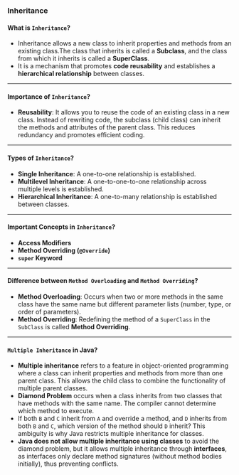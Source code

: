 ### **Inheritance**

#### **What is `Inheritance`?**
- Inheritance allows a new class to inherit properties and methods from an existing class.The class that inherits is called a **Subclass**, and the class from which it inherits is called a **SuperClass**.
- It is a mechanism that promotes **code reusability** and establishes a **hierarchical relationship** between classes.

---

#### **Importance of `Inheritance`?**
- **Reusability**: It allows you to reuse the code of an existing class in a new class. Instead of rewriting code, the subclass (child class) can inherit the methods and attributes of the parent class. This reduces redundancy and promotes efficient coding.

---

#### **Types of `Inheritance`?**
- **Single Inheritance**: A one-to-one relationship is established.
- **Multilevel Inheritance**: A one-to-one-to-one relationship across multiple levels is established.
- **Hierarchical Inheritance**: A one-to-many relationship is established between classes.

---

#### **Important Concepts in `Inheritance`?**
- **Access Modifiers**
- **Method Overriding (`@Override`)**
- **`super` Keyword**

---

#### **Difference between `Method Overloading` and `Method Overriding`?**
- **Method Overloading**: Occurs when two or more methods in the same class have the same name but different parameter lists (number, type, or order of parameters).
- **Method Overriding**: Redefining the method of a `SuperClass` in the `SubClass` is called **Method Overriding**.

---

#### **`Multiple Inheritance` in Java?**
- **Multiple inheritance** refers to a feature in object-oriented programming where a class can inherit properties and methods from more than one parent class. This allows the child class to combine the functionality of multiple parent classes.
- **Diamond Problem** occurs when a class inherits from two classes that have methods with the same name. The compiler cannot determine which method to execute.
- If both `B` and `C` inherit from `A` and override a method, and `D` inherits from both `B` and `C`, which version of the method should `D` inherit? This ambiguity is why Java restricts multiple inheritance for classes.
- **Java does not allow multiple inheritance using classes** to avoid the diamond problem, but it allows multiple inheritance through **interfaces**, as interfaces only declare method signatures (without method bodies initially), thus preventing conflicts.
